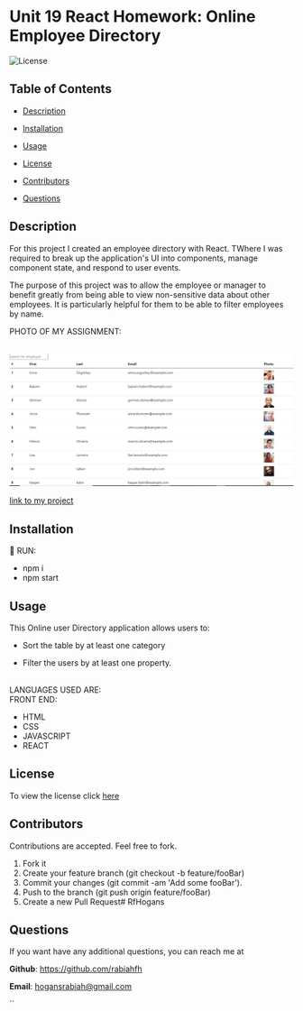 # Unit 19 React Homework: Online Employee Directory

 ![License](https://img.shields.io/badge/license-MIT-red) 

  
 ## Table of Contents
  
* [Description](#Description)
  
* [Installation](#Installation)
  
* [Usage](#Usage)
  
* [License](#License)
  
* [Contributors](#Contributors)
  
* [Questions](#Questions)
  
 ## Description 
  
For this project I created an employee directory with React. TWhere I was required to break up the application's UI into components, manage component state, and respond to user events.

The purpose of this project was to allow the employee or manager to benefit greatly from being able to view non-sensitive data about other employees. It is particularly helpful for them to be able to filter employees by name.

PHOTO OF MY ASSIGNMENT:


<br>![photo of my assignment](./client/ET_photo.png)


[link to my project](https://budgettrackerrh.herokuapp.com/)

 ## Installation
  
 💾 
 RUN:
  
* npm i
* npm start

    
 ## Usage
 

 This  Online user Directory application allows users to:

  * Sort the table by at least one category

  * Filter the users by at least one property.

<br>
LANGUAGES USED ARE:
<br>
FRONT END:

- HTML
- CSS
- JAVASCRIPT
- REACT

 ## License
 To view the license click [here](https://choosealicense.com/licenses/mit/)

  
 ## Contributors
  
 Contributions are accepted. Feel free to fork.
1. Fork it
2. Create your feature branch (git checkout -b feature/fooBar)
3. Commit your changes (git commit -am 'Add some fooBar').
4. Push to the branch (git push origin feature/fooBar)
5. Create a new Pull Request# RfHogans

  
  
 ## Questions
  
 If you want have any additional questions, you can reach me at
  
 **Github**: https://github.com/rabiahfh
  
 **Email**: hogansrabiah@gmail.com



``